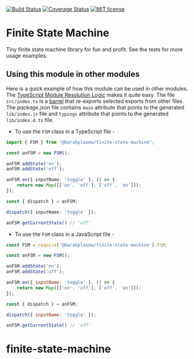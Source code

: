 [![Build Status](https://travis-ci.org/barakplasma/finite-state-machine.svg?branch=master)](https://travis-ci.org/barakplasma/finite-state-machine.svg?branch=master)
[![Coverage Status](https://coveralls.io/repos/github/barakplasma/finite-state-machine/badge.svg?branch=master)](https://coveralls.io/github/barakplasma/finite-state-machine?branch=master)
[![MIT license](http://img.shields.io/badge/license-MIT-brightgreen.svg)](http://opensource.org/licenses/MIT)

# Finite State Machine
Tiny finite state machine library for fun and profit.
See the tests for more usage examples.

## Using this module in other modules

Here is a quick example of how this module can be used in other modules. The [TypeScript Module Resolution Logic](https://www.typescriptlang.org/docs/handbook/module-resolution.html) makes it quite easy. The file `src/index.ts` is a [barrel](https://basarat.gitbooks.io/typescript/content/docs/tips/barrel.html) that re-exports selected exports from other files. The _package.json_ file contains `main` attribute that points to the generated `lib/index.js` file and `typings` attribute that points to the generated `lib/index.d.ts` file.

- To use the `FSM` class in a TypeScript file -

```ts
import { FSM } from "@barakplasma/finite-state-machine";

const anFSM = new FSM();

anFSM.addState('on');
anFSM.addState('off');

anFSM.on({ inputName: 'toggle' }, () => {
    return new Map([['on', 'off'], ['off', 'on']]);
});

const { dispatch } = anFSM;

dispatch({ inputName: 'toggle' });

anFSM.getCurrentState() // 'off'
```

- To use the `FSM` class in a JavaScript file -

```js
const FSM = require('@barakplasma/finite-state-machine').FSM;

const anFSM = new FSM();

anFSM.addState('on');
anFSM.addState('off');

anFSM.on({ inputName: 'toggle' }, () => {
    return new Map([['on', 'off'], ['off', 'on']]);
});

const { dispatch } = anFSM;

dispatch({ inputName: 'toggle' });

anFSM.getCurrentState() // 'off'
```

# finite-state-machine

